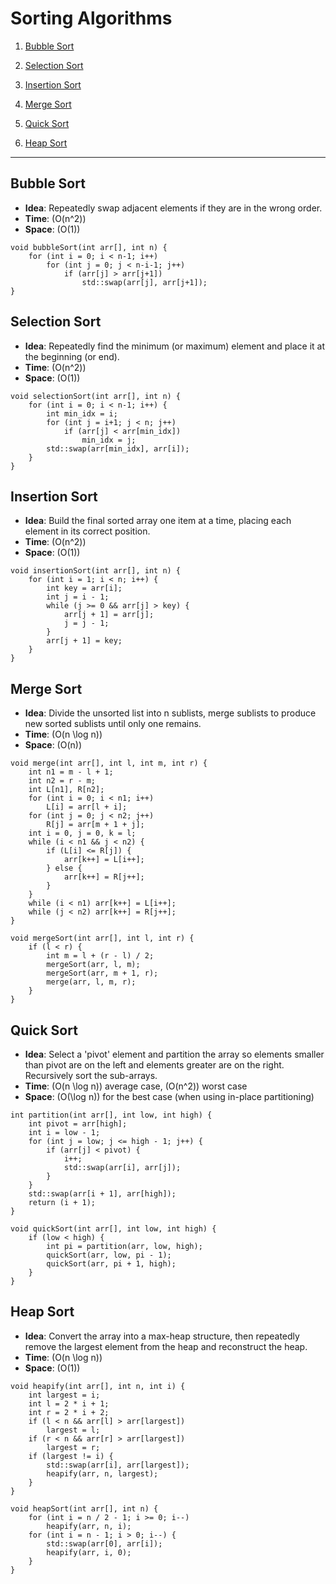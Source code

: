 # Sorting Algorithms

1. [Bubble Sort](#bubble-sort)

2. [Selection Sort](#selection-sort)

3. [Insertion Sort](#insertion-sort)

4. [Merge Sort](#merge-sort)

5. [Quick Sort](#quick-sort)

6. [Heap Sort](#heap-sort)

---

## Bubble Sort
   - **Idea**: Repeatedly swap adjacent elements if they are in the wrong order.
   - **Time**: \(O(n^2)\)
   - **Space**: \(O(1)\)
  
```
void bubbleSort(int arr[], int n) {
    for (int i = 0; i < n-1; i++)
        for (int j = 0; j < n-i-1; j++)
            if (arr[j] > arr[j+1])
                std::swap(arr[j], arr[j+1]);
}
```

## Selection Sort
   - **Idea**: Repeatedly find the minimum (or maximum) element and place it at the beginning (or end).
   - **Time**: \(O(n^2)\)
   - **Space**: \(O(1)\)
  
```
void selectionSort(int arr[], int n) {
    for (int i = 0; i < n-1; i++) {
        int min_idx = i;
        for (int j = i+1; j < n; j++)
            if (arr[j] < arr[min_idx])
                min_idx = j;
        std::swap(arr[min_idx], arr[i]);
    }
}
```

## Insertion Sort
   - **Idea**: Build the final sorted array one item at a time, placing each element in its correct position.
   - **Time**: \(O(n^2)\)
   - **Space**: \(O(1)\)

```
void insertionSort(int arr[], int n) {
    for (int i = 1; i < n; i++) {
        int key = arr[i];
        int j = i - 1;
        while (j >= 0 && arr[j] > key) {
            arr[j + 1] = arr[j];
            j = j - 1;
        }
        arr[j + 1] = key;
    }
}
```

## Merge Sort
   - **Idea**: Divide the unsorted list into n sublists, merge sublists to produce new sorted sublists until only one remains.
   - **Time**: \(O(n \log n)\)
   - **Space**: \(O(n)\)

```
void merge(int arr[], int l, int m, int r) {
    int n1 = m - l + 1;
    int n2 = r - m;
    int L[n1], R[n2];
    for (int i = 0; i < n1; i++)
        L[i] = arr[l + i];
    for (int j = 0; j < n2; j++)
        R[j] = arr[m + 1 + j];
    int i = 0, j = 0, k = l;
    while (i < n1 && j < n2) {
        if (L[i] <= R[j]) {
            arr[k++] = L[i++];
        } else {
            arr[k++] = R[j++];
        }
    }
    while (i < n1) arr[k++] = L[i++];
    while (j < n2) arr[k++] = R[j++];
}

void mergeSort(int arr[], int l, int r) {
    if (l < r) {
        int m = l + (r - l) / 2;
        mergeSort(arr, l, m);
        mergeSort(arr, m + 1, r);
        merge(arr, l, m, r);
    }
}
```

## Quick Sort
   - **Idea**: Select a 'pivot' element and partition the array so elements smaller than pivot are on the left and elements greater are on the right. Recursively sort the sub-arrays.
   - **Time**: \(O(n \log n)\) average case, \(O(n^2)\) worst case
   - **Space**: \(O(\log n)\) for the best case (when using in-place partitioning)

```
int partition(int arr[], int low, int high) {
    int pivot = arr[high];
    int i = low - 1;
    for (int j = low; j <= high - 1; j++) {
        if (arr[j] < pivot) {
            i++;
            std::swap(arr[i], arr[j]);
        }
    }
    std::swap(arr[i + 1], arr[high]);
    return (i + 1);
}

void quickSort(int arr[], int low, int high) {
    if (low < high) {
        int pi = partition(arr, low, high);
        quickSort(arr, low, pi - 1);
        quickSort(arr, pi + 1, high);
    }
}
```

## Heap Sort
   - **Idea**: Convert the array into a max-heap structure, then repeatedly remove the largest element from the heap and reconstruct the heap.
   - **Time**: \(O(n \log n)\)
   - **Space**: \(O(1)\)

```
void heapify(int arr[], int n, int i) {
    int largest = i;
    int l = 2 * i + 1;
    int r = 2 * i + 2;
    if (l < n && arr[l] > arr[largest])
        largest = l;
    if (r < n && arr[r] > arr[largest])
        largest = r;
    if (largest != i) {
        std::swap(arr[i], arr[largest]);
        heapify(arr, n, largest);
    }
}

void heapSort(int arr[], int n) {
    for (int i = n / 2 - 1; i >= 0; i--)
        heapify(arr, n, i);
    for (int i = n - 1; i > 0; i--) {
        std::swap(arr[0], arr[i]);
        heapify(arr, i, 0);
    }
}
```
